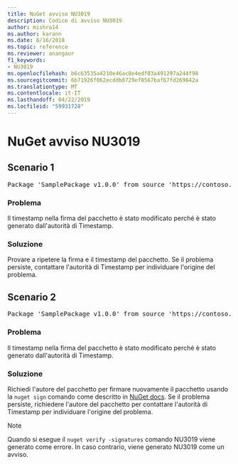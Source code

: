 ```yaml
---
title: NuGet avviso NU3019
description: Codice di avviso NU3019
author: mishra14
ms.author: karann
ms.date: 8/16/2018
ms.topic: reference
ms.reviewer: anangaur
f1_keywords:
- NU3019
ms.openlocfilehash: b6c63535a4210e46ac8e4edf03a491297a244f98
ms.sourcegitcommit: 6b71926f062ecddb8729ef8567baf67fd269642a
ms.translationtype: MT
ms.contentlocale: it-IT
ms.lasthandoff: 04/22/2019
ms.locfileid: "59931728"
---
```

# <a name="nuget-warning-nu3019"></a>NuGet avviso NU3019

## <a name="scenario-1"></a>Scenario 1

<pre>Package 'SamplePackage v1.0.0' from source 'https://contoso.com/index.json': The timestamp integrity check failed.</pre>

### <a name="issue"></a>Problema

Il timestamp nella firma del pacchetto è stato modificato perché è stato generato dall'autorità di Timestamp.


### <a name="solution"></a>Soluzione

Provare a ripetere la firma e il timestamp del pacchetto. Se il problema persiste, contattare l'autorità di Timestamp per individuare l'origine del problema.



## <a name="scenario-2"></a>Scenario 2

<pre>Package 'SamplePackage v1.0.0' from source 'https://contoso.com/index.json': The primary signature's timestamp integrity check failed.</pre>

### <a name="issue"></a>Problema

Il timestamp nella firma del pacchetto è stato modificato perché è stato generato dall'autorità di Timestamp.


### <a name="solution"></a>Soluzione

Richiedi l'autore del pacchetto per firmare nuovamente il pacchetto usando la `nuget sign` comando come descritto in [NuGet docs](https://docs.microsoft.com/en-us/nuget/create-packages/sign-a-package). Se il problema persiste, richiedere l'autore del pacchetto per contattare l'autorità di Timestamp per individuare l'origine del problema.


> [!Note]
> Quando si esegue il `nuget verify -signatures` comando NU3019 viene generato come errore. In caso contrario, viene generato NU3019 come un avviso.
